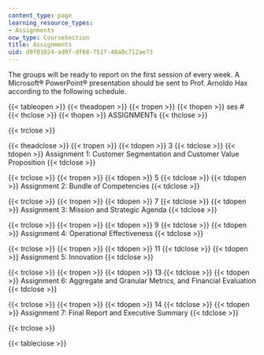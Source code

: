 ```yaml
---
content_type: page
learning_resource_types:
- Assignments
ocw_type: CourseSection
title: Assignments
uid: d9f81024-ad9f-df68-751f-48a0c712ae73
---
```


The groups will be ready to report on the first session of every week. A Microsoft® PowerPoint® presentation should be sent to Prof. Arnoldo Hax according to the following schedule.

{{< tableopen >}}
{{< theadopen >}}
{{< tropen >}}
{{< thopen >}}
ses #
{{< thclose >}}
{{< thopen >}}
ASSIGNMENTs
{{< thclose >}}

{{< trclose >}}

{{< theadclose >}}
{{< tropen >}}
{{< tdopen >}}
3
{{< tdclose >}}
{{< tdopen >}}
Assignment 1: Customer Segmentation and Customer Value Proposition
{{< tdclose >}}

{{< trclose >}}
{{< tropen >}}
{{< tdopen >}}
5
{{< tdclose >}}
{{< tdopen >}}
Assignment 2: Bundle of Competencies
{{< tdclose >}}

{{< trclose >}}
{{< tropen >}}
{{< tdopen >}}
7
{{< tdclose >}}
{{< tdopen >}}
Assignment 3: Mission and Strategic Agenda
{{< tdclose >}}

{{< trclose >}}
{{< tropen >}}
{{< tdopen >}}
9
{{< tdclose >}}
{{< tdopen >}}
Assignment 4: Operational Effectiveness
{{< tdclose >}}

{{< trclose >}}
{{< tropen >}}
{{< tdopen >}}
11
{{< tdclose >}}
{{< tdopen >}}
Assignment 5: Innovation
{{< tdclose >}}

{{< trclose >}}
{{< tropen >}}
{{< tdopen >}}
13
{{< tdclose >}}
{{< tdopen >}}
Assignment 6: Aggregate and Granular Metrics, and Financial Evaluation
{{< tdclose >}}

{{< trclose >}}
{{< tropen >}}
{{< tdopen >}}
14
{{< tdclose >}}
{{< tdopen >}}
Assignment 7: Final Report and Executive Summary
{{< tdclose >}}

{{< trclose >}}

{{< tableclose >}}